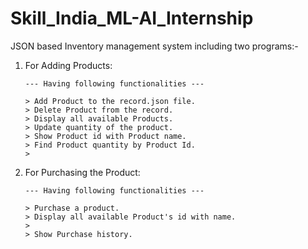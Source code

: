 # Skill_India_ML-AI_Internship

JSON based Inventory management system including two programs:-

1) For Adding Products:

       --- Having following functionalities ---
       
       > Add Product to the record.json file.
       > Delete Product from the record.
       > Display all available Products.
       > Update quantity of the product.
       > Show Product id with Product name.
       > Find Product quantity by Product Id.
       > 

2) For Purchasing the Product:

       --- Having following functionalities ---

       > Purchase a product.
       > Display all available Product's id with name.
       > 
       > Show Purchase history.
